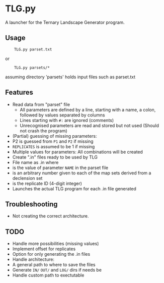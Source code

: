 TLG.py
===========

A launcher for the Ternary Landscape Generator program.

Usage
-----

```shell
	TLG.py parset.txt
```
or
```shell
	TLG.py parsets/*
```
assuming directory 'parsets' holds input files such as parset.txt

Features
--------

 + Read data from "parset" file
   + All parameters are defined by a line, starting with a name, a colon, followed by values separated by columns
   + Lines starting with `#:` are ignored (comments)
   + Unrecognised parameters are read and stored but not used (Should not crash the program)
 + (Partial) guessing of missing parameters:
  + P2 is guessed from `P1` and `P2` if missing
 + `REPLICATES` is assumed to be 1 if missing
 + Multiple values for parameters: All combinations will be created
 + Create ".in" files ready to be used by TLG
  + File name as <NAME>_<Map number>_<Replicate number>.in where
   + <NAME> is the value of parameter `NAME` in the parset file
   + <Map number> is an arbitrary number given to each of the map sets derived from a declension set
   + <Replicate number> is the replicate ID (4-digit integer)
 + Launches the actual TLG program for each .in file generated

Troubleshooting
---------------

 + Not creating the correct architecture.

TODO
----

 + Handle more possibilities (missing values)
 + Implement offset for replicates
 + Option for only generating the .in files
 + Handle architecture:
  + A general path to where to save the files
  + Generate `IN/` `OUT/` and `LOG/` dirs if needs be
 + Handle custom path to exectutable


